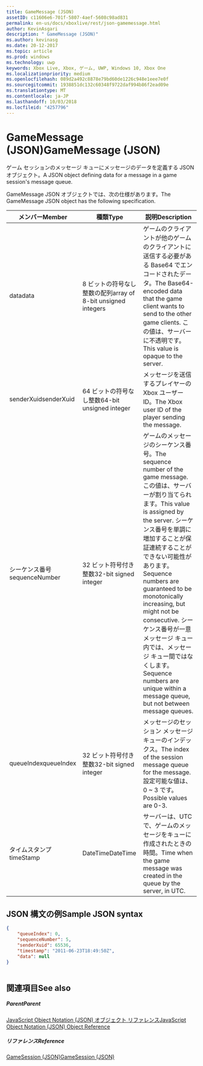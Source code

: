 ```yaml
---
title: GameMessage (JSON)
assetID: c11606e6-701f-5807-4aef-5608c98ad831
permalink: en-us/docs/xboxlive/rest/json-gamemessage.html
author: KevinAsgari
description: " GameMessage (JSON)"
ms.author: kevinasg
ms.date: 20-12-2017
ms.topic: article
ms.prod: windows
ms.technology: uwp
keywords: Xbox Live, Xbox, ゲーム, UWP, Windows 10, Xbox One
ms.localizationpriority: medium
ms.openlocfilehash: 089d2a492c8878e79bd60de1226c948e1eee7e0f
ms.sourcegitcommit: 1938851dc132c60348f9722daf994b86f2ead09e
ms.translationtype: MT
ms.contentlocale: ja-JP
ms.lasthandoff: 10/03/2018
ms.locfileid: "4257796"
---
```

# <a name="gamemessage-json"></a><span data-ttu-id="5346c-104">GameMessage (JSON)</span><span class="sxs-lookup"><span data-stu-id="5346c-104">GameMessage (JSON)</span></span>
<span data-ttu-id="5346c-105">ゲーム セッションのメッセージ キューにメッセージのデータを定義する JSON オブジェクト。</span><span class="sxs-lookup"><span data-stu-id="5346c-105">A JSON object defining data for a message in a game session's message queue.</span></span> 
<a id="ID4EN"></a>

  
 
<span data-ttu-id="5346c-106">GameMessage JSON オブジェクトでは、次の仕様があります。</span><span class="sxs-lookup"><span data-stu-id="5346c-106">The GameMessage JSON object has the following specification.</span></span>
 
| <span data-ttu-id="5346c-107">メンバー</span><span class="sxs-lookup"><span data-stu-id="5346c-107">Member</span></span>| <span data-ttu-id="5346c-108">種類</span><span class="sxs-lookup"><span data-stu-id="5346c-108">Type</span></span>| <span data-ttu-id="5346c-109">説明</span><span class="sxs-lookup"><span data-stu-id="5346c-109">Description</span></span>| 
| --- | --- | --- | 
| <span data-ttu-id="5346c-110">data</span><span class="sxs-lookup"><span data-stu-id="5346c-110">data</span></span>| <span data-ttu-id="5346c-111">8 ビットの符号なし整数の配列</span><span class="sxs-lookup"><span data-stu-id="5346c-111">array of 8-bit unsigned integers</span></span>| <span data-ttu-id="5346c-112">ゲームのクライアントが他のゲームのクライアントに送信する必要がある Base64 でエンコードされたデータ。</span><span class="sxs-lookup"><span data-stu-id="5346c-112">The Base64-encoded data that the game client wants to send to the other game clients.</span></span> <span data-ttu-id="5346c-113">この値は、サーバーに不透明です。</span><span class="sxs-lookup"><span data-stu-id="5346c-113">This value is opaque to the server.</span></span> | 
| <span data-ttu-id="5346c-114">senderXuid</span><span class="sxs-lookup"><span data-stu-id="5346c-114">senderXuid</span></span>| <span data-ttu-id="5346c-115">64 ビットの符号なし整数</span><span class="sxs-lookup"><span data-stu-id="5346c-115">64-bit unsigned integer</span></span>| <span data-ttu-id="5346c-116">メッセージを送信するプレイヤーの Xbox ユーザー ID。</span><span class="sxs-lookup"><span data-stu-id="5346c-116">The Xbox user ID of the player sending the message.</span></span> | 
| <span data-ttu-id="5346c-117">シーケンス番号</span><span class="sxs-lookup"><span data-stu-id="5346c-117">sequenceNumber</span></span>| <span data-ttu-id="5346c-118">32 ビット符号付き整数</span><span class="sxs-lookup"><span data-stu-id="5346c-118">32-bit signed integer</span></span>| <span data-ttu-id="5346c-119">ゲームのメッセージのシーケンス番号。</span><span class="sxs-lookup"><span data-stu-id="5346c-119">The sequence number of the game message.</span></span> <span data-ttu-id="5346c-120">この値は、サーバーが割り当てられます。</span><span class="sxs-lookup"><span data-stu-id="5346c-120">This value is assigned by the server.</span></span> <span data-ttu-id="5346c-121">シーケンス番号を単調に増加することが保証連続することができない可能性があります。</span><span class="sxs-lookup"><span data-stu-id="5346c-121">Sequence numbers are guaranteed to be monotonically increasing, but might not be consecutive.</span></span> <span data-ttu-id="5346c-122">シーケンス番号が一意メッセージ キュー内では、メッセージ キュー間ではなくします。</span><span class="sxs-lookup"><span data-stu-id="5346c-122">Sequence numbers are unique within a message queue, but not between message queues.</span></span> | 
| <span data-ttu-id="5346c-123">queueIndex</span><span class="sxs-lookup"><span data-stu-id="5346c-123">queueIndex</span></span>| <span data-ttu-id="5346c-124">32 ビット符号付き整数</span><span class="sxs-lookup"><span data-stu-id="5346c-124">32-bit signed integer</span></span>| <span data-ttu-id="5346c-125">メッセージのセッション メッセージ キューのインデックス。</span><span class="sxs-lookup"><span data-stu-id="5346c-125">The index of the session message queue for the message.</span></span> <span data-ttu-id="5346c-126">設定可能な値は、0 ~ 3 です。</span><span class="sxs-lookup"><span data-stu-id="5346c-126">Possible values are 0-3.</span></span>| 
| <span data-ttu-id="5346c-127">タイムスタンプ</span><span class="sxs-lookup"><span data-stu-id="5346c-127">timeStamp</span></span>| <span data-ttu-id="5346c-128">DateTime</span><span class="sxs-lookup"><span data-stu-id="5346c-128">DateTime</span></span>| <span data-ttu-id="5346c-129">サーバーは、UTC で、ゲームのメッセージをキューに作成されたときの時間。</span><span class="sxs-lookup"><span data-stu-id="5346c-129">Time when the game message was created in the queue by the server, in UTC.</span></span> | 
  
<a id="ID4ERC"></a>

 
## <a name="sample-json-syntax"></a><span data-ttu-id="5346c-130">JSON 構文の例</span><span class="sxs-lookup"><span data-stu-id="5346c-130">Sample JSON syntax</span></span>
 

```json
{
    "queueIndex": 0,
    "sequenceNumber": 5,
    "senderXuid": 65536,
    "timestamp": "2011-06-23T18:49:50Z",
    "data": null
}
    
```

  
<a id="ID4E1C"></a>

 
## <a name="see-also"></a><span data-ttu-id="5346c-131">関連項目</span><span class="sxs-lookup"><span data-stu-id="5346c-131">See also</span></span>
 
<a id="ID4E3C"></a>

 
##### <a name="parent"></a><span data-ttu-id="5346c-132">Parent</span><span class="sxs-lookup"><span data-stu-id="5346c-132">Parent</span></span> 

[<span data-ttu-id="5346c-133">JavaScript Object Notation (JSON) オブジェクト リファレンス</span><span class="sxs-lookup"><span data-stu-id="5346c-133">JavaScript Object Notation (JSON) Object Reference</span></span>](atoc-xboxlivews-reference-json.md)

  
<a id="ID4EGD"></a>

 
##### <a name="reference"></a><span data-ttu-id="5346c-134">リファレンス</span><span class="sxs-lookup"><span data-stu-id="5346c-134">Reference</span></span> 

[<span data-ttu-id="5346c-135">GameSession (JSON)</span><span class="sxs-lookup"><span data-stu-id="5346c-135">GameSession (JSON)</span></span>](json-gamesession.md)

   